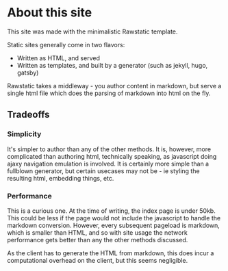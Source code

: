 # About this site
This site was made with the minimalistic Rawstatic template. 

Static sites generally come in two flavors:
- Written as HTML, and served
- Written as templates, and built by a generator (such as jekyll, hugo, gatsby)

Rawstatic takes a middleway - you author content in markdown, but serve a single html file which does the parsing of markdown into html on the fly. 

## Tradeoffs
### Simplicity
It's simpler to author than any of the other methods.
It is, however, more complicated than authoring html, technically speaking, as javascript doing ajaxy navigation emulation is involved.
It is certainly more simple than a fullblown generator, but certain usecases may not be - ie styling the resulting html, embedding things, etc.

### Performance
This is a curious one. At the time of writing, the index page is under 50kb. This could be less if the page would not include the javascript to handle the markdown conversion. However, every subsequent pageload is markdown, which is smaller than HTML, and so with site usage the network performance gets better than any the other methods discussed.

As the client has to generate the HTML from markdown, this does incur a computational overhead on the client, but this seems negligible.
